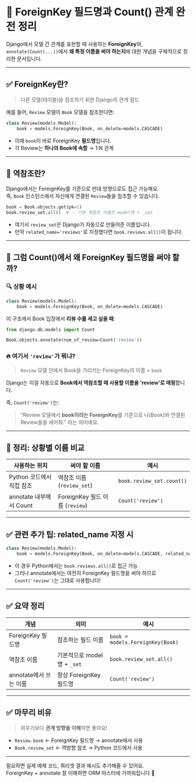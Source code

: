 # 🔗 ForeignKey 필드명과 Count() 관계 완전 정리

Django에서 모델 간 관계를 표현할 때 사용하는 **ForeignKey**와,  
`annotate(Count(...))`에서 **왜 특정 이름을 써야 하는지**에 대한 개념을 구체적으로 정리한 문서입니다.

---

## ✅ ForeignKey란?

> 다른 모델(테이블)을 참조하기 위한 Django의 관계 필드

예를 들어, `Review` 모델이 `Book` 모델을 참조한다면:

```python
class Review(models.Model):
    book = models.ForeignKey(Book, on_delete=models.CASCADE)
```

- 이때 `book`이 바로 ForeignKey **필드명**입니다.
- 각 Review는 **하나의 Book에 속함** → 1:N 관계

---

## 🧩 역참조란?

Django에서는 ForeignKey를 기준으로 반대 방향으로도 접근 가능해요.  
즉, `Book` 인스턴스에서 자신에게 연결된 `Review`들을 참조할 수 있습니다.

```python
book = Book.objects.get(pk=1)
book.review_set.all()  # ✅ 기본 역참조 이름은 model명 + _set
```

- 여기서 `review_set`은 Django가 자동으로 만들어준 이름입니다.
- 만약 `related_name='reviews'`로 지정했다면 `book.reviews.all()`이 됩니다.

---

## 🧠 그럼 Count()에서 왜 ForeignKey 필드명을 써야 할까?

### 🔍 상황 예시
```python
class Review(models.Model):
    book = models.ForeignKey(Book, on_delete=models.CASCADE)
```

이 구조에서 Book 입장에서 **리뷰 수를 세고 싶을 때**:

```python
from django.db.models import Count

Book.objects.annotate(num_of_review=Count('review'))
```

### 🔥 여기서 `'review'`가 뭐냐?
> `Review` 모델 안에서 Book을 가리키는 ForeignKey의 이름 = `book`

Django는 이걸 자동으로 **Book에서 역참조할 때 사용할 이름을 'review'로 매핑**합니다.

즉, `Count('review')`는:
> “Review 모델에서 **book이라는 ForeignKey**를 기준으로
> 나(Book)와 연결된 Review들을 세어줘.” 라는 의미예요.

---

## 🔄 정리: 상황별 이름 비교

| 사용하는 위치 | 써야 할 이름 | 예시 |
|----------------|----------------|-------|
| Python 코드에서 직접 참조 | 역참조 이름 (`review_set`) | `book.review_set.count()` |
| annotate 내부에서 Count | ForeignKey 필드 이름 (`review`) | `Count('review')` |

---

## ✅ 관련 추가 팁: related_name 지정 시

```python
class Review(models.Model):
    book = models.ForeignKey(Book, on_delete=models.CASCADE, related_name='reviews')
```

- 이 경우 Python에서는 `book.reviews.all()`로 접근 가능
- 그러나 annotate에서는 여전히 ForeignKey 필드명을 써야 하므로 `Count('review')`는 그대로 사용합니다!

---

## ✅ 요약 정리

| 개념 | 의미 | 예시 |
|------|------|------|
| ForeignKey 필드명 | 참조하는 필드 이름 | `book = models.ForeignKey(Book)` |
| 역참조 이름 | 기본적으로 model명 + `_set` | `book.review_set.all()` |
| annotate에서 쓰는 이름 | 항상 ForeignKey 필드명 | `Count('review')` |

---

## ✅ 마무리 비유
> 외우기보다 **관계 방향을 이해**하면 좋아요!
- `Review.book` ← ForeignKey 필드명 → annotate에서 사용
- `Book.review_set` ← 역방향 참조 → Python 코드에서 사용

---

필요하면 실제 예제 코드, 쿼리셋 결과 예시도 추가해줄 수 있어요.  
ForeignKey + annotate 잘 이해하면 ORM 마스터에 가까워집니다 💪

